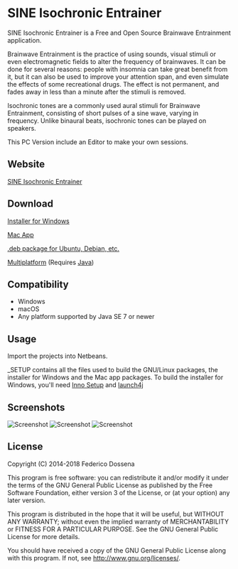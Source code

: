 # SINE Isochronic Entrainer
SINE Isochronic Entrainer is a Free and Open Source Brainwave Entrainment application.

Brainwave Entrainment is the practice of using sounds, visual stimuli or even electromagnetic fields to alter the frequency of brainwaves.
It can be done for several reasons: people with insomnia can take great benefit from it, but it can also be used to improve your attention span, and even simulate the effects of some recreational drugs.
The effect is not permanent, and fades away in less than a minute after the stimuli is removed.

Isochronic tones are a commonly used aural stimuli for Brainwave Entrainment, consisting of short pulses of a sine wave, varying in frequency. Unlike binaural beats, isochronic tones can be played on speakers. 

This PC Version include an Editor to make your own sessions.
 
## Website
[SINE Isochronic Entrainer](http://isochronic.io/)

## Download
[Installer for Windows](http://downloads.fdossena.com/geth.php?r=sine-win)

[Mac App](http://downloads.fdossena.com/geth.php?r=sine-mac)

[.deb package for Ubuntu, Debian, etc.](http://downloads.fdossena.com/geth.php?r=sine-deb)

[Multiplatform](http://downloads.fdossena.com/geth.php?r=sine-pcbin) (Requires [Java](http://java.com))

## Compatibility
* Windows
* macOS
* Any platform supported by Java SE 7 or newer
 
## Usage
Import the projects into Netbeans.

_SETUP contains all the files used to build the GNU/Linux packages, the installer for Windows and the Mac app packages.
To build the installer for Windows, you'll need [Inno Setup](http://www.jrsoftware.org/isinfo.php) and [launch4j](http://launch4j.sourceforge.net/)

## Screenshots
![Screenshot](http://fdossena.com/sine/pc1.png)
![Screenshot](http://fdossena.com/sine/pc2.png)
![Screenshot](http://fdossena.com/sine/website1.png)

## License
Copyright (C) 2014-2018 Federico Dossena

This program is free software: you can redistribute it and/or modify
it under the terms of the GNU General Public License as published by
the Free Software Foundation, either version 3 of the License, or
(at your option) any later version.

This program is distributed in the hope that it will be useful,
but WITHOUT ANY WARRANTY; without even the implied warranty of
MERCHANTABILITY or FITNESS FOR A PARTICULAR PURPOSE.  See the
GNU General Public License for more details.

You should have received a copy of the GNU General Public License
along with this program.  If not, see <http://www.gnu.org/licenses/>.
